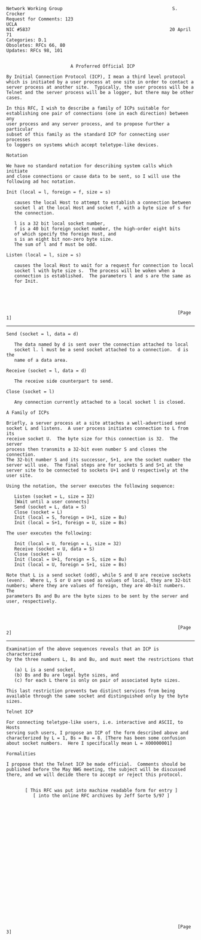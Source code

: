     Network Working Group                                         S. Crocker
    Request for Comments: 123                                           UCLA
    NIC #5837                                                    20 April 71
    Categories: D.1
    Obsoletes: RFCs 66, 80
    Updates: RFCs 98, 101


                            A Proferred Official ICP

    By Initial Connection Protocol (ICP), I mean a third level protocol
    which is initiated by a user process at one site in order to contact a
    server process at another site.  Typically, the user process will be a
    Telnet and the server process will be a logger, but there may be other
    cases.

    In this RFC, I wish to describe a family of ICPs suitable for
    establishing one pair of connections (one in each direction) between any
    user process and any server process, and to propose further a particular
    subset of this family as the standard ICP for connecting user processes
    to loggers on systems which accept teletype-like devices.

    Notation

    We have no standard notation for describing system calls which initiate
    and close connections or cause data to be sent, so I will use the
    following ad hoc notation.

    Init (local = l, foreign = f, size = s)

       causes the local Host to attempt to establish a connection between
       socket l at the local Host and socket f, with a byte size of s for
       the connection.

       l is a 32 bit local socket number,
       f is a 40 bit foreign socket number, the high-order eight bits
       of which specify the foreign Host, and
       s is an eight bit non-zero byte size.
       The sum of l and f must be odd.

    Listen (local = l, size = s)

       causes the local Host to wait for a request for connection to local
       socket l with byte size s.  The process will be woken when a
       connection is established.  The parameters l and s are the same as
       for Init.





                                                                    [Page 1]

------------------------------------------------------------------------

``` newpage
Send (socket = l, data = d)

   The data named by d is sent over the connection attached to local
   socket l. l must be a send socket attached to a connection.  d is the
   name of a data area.

Receive (socket = l, data = d)

   The receive side counterpart to send.

Close (socket = l)

   Any connection currently attached to a local socket l is closed.

A Family of ICPs

Briefly, a server process at a site attaches a well-advertised send
socket L and listens.  A user process initiates connection to L from its
receive socket U.  The byte size for this connection is 32.  The server
process then transmits a 32-bit even number S and closes the connection.
The 32-bit number S and its successor, S+1, are the socket number the
server will use.  The final steps are for sockets S and S+1 at the
server site to be connected to sockets U+1 and U respectively at the
user site.

Using the notation, the server executes the following sequence:

   Listen (socket = L, size = 32)
   [Wait until a user connects]
   Send (socket = L, data = S)
   Close (socket = L)
   Init (local = S, foreign = U+1, size = Bu)
   Init (local = S+1, foreign = U, size = Bs)

The user executes the following:

   Init (local = U, foreign = L, size = 32)
   Receive (socket = U, data = S)
   Close (socket = U)
   Init (local = U+1, foreign = S, size = Bu)
   Init (local = U, foreign = S+1, size = Bs)

Note that L is a send socket (odd), while S and U are receive sockets
(even).  Where L, S or U are used as values of local, they are 32-bit
numbers; where they are values of foreign, they are 40-bit numbers.  The
parameters Bs and Bu are the byte sizes to be sent by the server and
user, respectively.




                                                                [Page 2]
```

------------------------------------------------------------------------

``` newpage
Examination of the above sequences reveals that an ICP is characterized
by the three numbers L, Bs and Bu, and must meet the restrictions that

   (a) L is a send socket,
   (b) Bs and Bu are legal byte sizes, and
   (c) for each L there is only on pair of associated byte sizes.

This last restriction prevents two distinct services from being
available through the same socket and distinguished only by the byte
sizes.

Telnet ICP

For connecting teletype-like users, i.e. interactive and ASCII, to Hosts
serving such users, I propose an ICP of the form described above and
characterized by L = 1, Bs = Bu = 8. [There has been some confusion
about socket numbers.  Here I specifically mean L = X00000001]

Formalities

I propose that the Telnet ICP be made official.  Comments should be
published before the May NWG meeting, the subject will be discussed
there, and we will decide there to accept or reject this protocol.


       [ This RFC was put into machine readable form for entry ]
          [ into the online RFC archives by Jeff Sorte 5/97 ]
























                                                                [Page 3]
```
